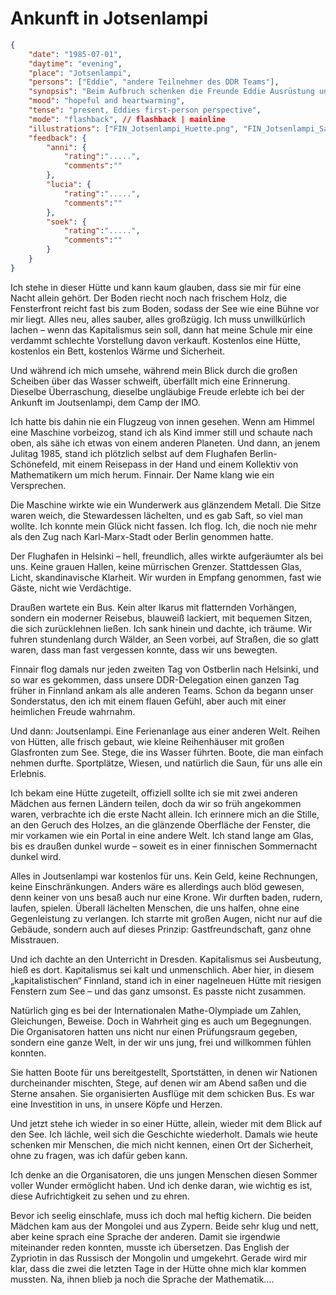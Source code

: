 # Ankunft in Jotsenlampi

```json
{
    "date": "1985-07-01",
    "daytime": "evening",
    "place": "Jotsenlampi",
    "persons": ["Eddie", "andere Teilnehmer des DDR Teams"],
    "synopsis": "Beim Aufbruch schenken die Freunde Eddie Ausrüstung und sprechen ihr Mut zu, mit einem Ziel im Westen: Paderborn.",
    "mood": "hopeful and heartwarming",
    "tense": "present, Eddies first-person perspective",
    "mode": "flashback", // flashback | mainline
    "illustrations": ["FIN_Jotsenlampi_Huette.png", "FIN_Jotsenlampi_Sauna.png", "FIN_Jotsenlampi_Sauna_Wasser.png", "FIN_Jotsenlampi_Sauna_zu_dritt.png"],
    "feedback": {
        "anni": {
            "rating":".....",
            "comments":""
        },
        "lucia": {
            "rating":".....",
            "comments":""
        },
        "soek": {
            "rating":".....",
            "comments":""
        }
    }
}

```

Ich stehe in dieser Hütte und kann kaum glauben, dass sie mir für eine Nacht allein gehört. Der Boden riecht noch nach frischem Holz, die Fensterfront reicht fast bis zum Boden, sodass der See wie eine Bühne vor mir liegt. Alles neu, alles sauber, alles großzügig. Ich muss unwillkürlich lachen – wenn das Kapitalismus sein soll, dann hat meine Schule mir eine verdammt schlechte Vorstellung davon verkauft. Kostenlos eine Hütte, kostenlos ein Bett, kostenlos Wärme und Sicherheit.

Und während ich mich umsehe, während mein Blick durch die großen Scheiben über das Wasser schweift, überfällt mich eine Erinnerung. Dieselbe Überraschung, dieselbe ungläubige Freude erlebte ich bei der Ankunft im Joutsenlampi, dem Camp der IMO.

Ich hatte bis dahin nie ein Flugzeug von innen gesehen. Wenn am Himmel eine Maschine vorbeizog, stand ich als Kind immer still und schaute nach oben, als sähe ich etwas von einem anderen Planeten. Und dann, an jenem Julitag 1985, stand ich plötzlich selbst auf dem Flughafen Berlin-Schönefeld, mit einem Reisepass in der Hand und einem Kollektiv von Mathematikern um mich herum. Finnair. Der Name klang wie ein Versprechen.

Die Maschine wirkte wie ein Wunderwerk aus glänzendem Metall. Die Sitze waren weich, die Stewardessen lächelten, und es gab Saft, so viel man wollte. Ich konnte mein Glück nicht fassen. Ich flog. Ich, die noch nie mehr als den Zug nach Karl-Marx-Stadt oder Berlin genommen hatte.

Der Flughafen in Helsinki – hell, freundlich, alles wirkte aufgeräumter als bei uns. Keine grauen Hallen, keine mürrischen Grenzer. Stattdessen Glas, Licht, skandinavische Klarheit. Wir wurden in Empfang genommen, fast wie Gäste, nicht wie Verdächtige.

Draußen wartete ein Bus. Kein alter Ikarus mit flatternden Vorhängen, sondern ein moderner Reisebus, blauweiß lackiert, mit bequemen Sitzen, die sich zurücklehnen ließen. Ich sank hinein und dachte, ich träume. Wir fuhren stundenlang durch Wälder, an Seen vorbei, auf Straßen, die so glatt waren, dass man fast vergessen konnte, dass wir uns bewegten.

Finnair flog damals nur jeden zweiten Tag von Ostberlin nach Helsinki, und so war es gekommen, dass unsere DDR-Delegation einen ganzen Tag früher in Finnland ankam als alle anderen Teams. Schon da begann unser Sonderstatus, den ich mit einem flauen Gefühl, aber auch mit einer heimlichen Freude wahrnahm.

Und dann: Joutsenlampi. Eine Ferienanlage aus einer anderen Welt. Reihen von Hütten, alle frisch gebaut, wie kleine Reihenhäuser mit großen Glasfronten zum See. Stege, die ins Wasser führten. Boote, die man einfach nehmen durfte. Sportplätze, Wiesen, und natürlich die Saun, für uns alle ein Erlebnis.

Ich bekam eine Hütte zugeteilt, offiziell sollte ich sie mit zwei anderen Mädchen aus fernen Ländern teilen, doch da wir so früh angekommen waren, verbrachte ich die erste Nacht allein. Ich erinnere mich an die Stille, an den Geruch des Holzes, an die glänzende Oberfläche der Fenster, die mir vorkamen wie ein Portal in eine andere Welt. Ich stand lange am Glas, bis es draußen dunkel wurde – soweit es in einer finnischen Sommernacht dunkel wird.

Alles in Joutsenlampi war kostenlos für uns. Kein Geld, keine Rechnungen, keine Einschränkungen. Anders wäre es allerdings auch blöd gewesen, denn keiner von uns besaß auch nur eine Krone.  Wir durften baden, rudern, laufen, spielen. Überall lächelten Menschen, die uns halfen, ohne eine Gegenleistung zu verlangen. Ich starrte mit großen Augen, nicht nur auf die Gebäude, sondern auch auf dieses Prinzip: Gastfreundschaft, ganz ohne Misstrauen.

Und ich dachte an den Unterricht in Dresden. Kapitalismus sei Ausbeutung, hieß es dort. Kapitalismus sei kalt und unmenschlich. Aber hier, in diesem „kapitalistischen“ Finnland, stand ich in einer nagelneuen Hütte mit riesigen Fenstern zum See – und das ganz umsonst. Es passte nicht zusammen.

Natürlich ging es bei der Internationalen Mathe-Olympiade um Zahlen, Gleichungen, Beweise. Doch in Wahrheit ging es auch um Begegnungen. Die Organisatoren hatten uns nicht nur einen Prüfungsraum gegeben, sondern eine ganze Welt, in der wir uns jung, frei und willkommen fühlen konnten.

Sie hatten Boote für uns bereitgestellt, Sportstätten, in denen wir Nationen durcheinander mischten, Stege, auf denen wir am Abend saßen und die Sterne ansahen. Sie organisierten Ausflüge mit dem schicken Bus. Es war eine Investition in uns, in unsere Köpfe und Herzen.

Und jetzt stehe ich wieder in so einer Hütte, allein, wieder mit dem Blick auf den See. Ich lächle, weil sich die Geschichte wiederholt. Damals wie heute schenken mir Menschen, die mich nicht kennen, einen Ort der Sicherheit, ohne zu fragen, was ich dafür geben kann.

Ich denke an die Organisatoren, die uns jungen Menschen diesen Sommer voller Wunder ermöglicht haben. Und ich denke daran, wie wichtig es ist, diese Aufrichtigkeit zu sehen und zu ehren.

Bevor ich seelig einschlafe, muss ich doch mal heftig kichern. Die beiden Mädchen kam aus der Mongolei und aus Zypern. Beide sehr klug und nett, aber keine sprach eine Sprache der anderen. Damit sie irgendwie miteinander reden konnten, musste ich übersetzen. Das English der Zypriotin in das Russisch der Mongolin und umgekehrt. Gerade wird mir klar, dass die zwei die letzten Tage in der Hütte ohne mich klar kommen mussten. Na, ihnen blieb ja noch die Sprache der Mathematik....
